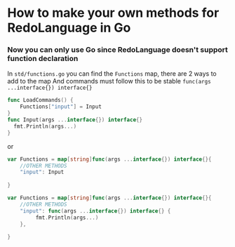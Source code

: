 # How to make your own methods for RedoLanguage in Go
### Now you can only use Go since RedoLanguage doesn't support function declaration

In `std/functions.go` you can find the `Functions` map, there are 2 ways to add to the map
And commands must follow this to be stable `func(args ...interface{}) interface{}`
```go
func LoadCommands() {
    Functions["input"] = Input
}
func Input(args ...interface{}) interface{}
  fmt.Println(args...)  
}
```
or 
```GO
var Functions = map[string]func(args ...interface{}) interface{}{
    //OTHER METHODS
    "input": Input
    
}
```
```GO
var Functions = map[string]func(args ...interface{}) interface{}{
    //OTHER METHODS
    "input": func(args ...interface{}) interface{} {
         fmt.Println(args...)  
    },
    
}
```
